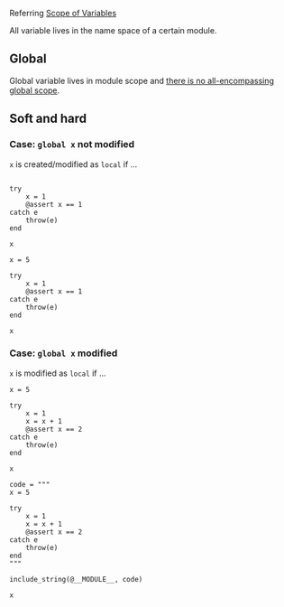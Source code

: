 
Referring [Scope of Variables](https://docs.julialang.org/en/v1/manual/variables-and-scoping/#scope-of-variables)


All variable lives in the name space of a certain module.


## Global

Global variable lives in module scope and [there is no all-encompassing global scope](https://docs.julialang.org/en/v1/manual/variables-and-scoping/#Global-Scope).

## Soft and hard

### Case: `global x` not modified

`x` is created/modified as `local` if ...

```@repl

try
    x = 1
    @assert x == 1
catch e
    throw(e)
end

x

```


```@repl
x = 5

try
    x = 1
    @assert x == 1
catch e
    throw(e)
end

x

```

### Case: `global x` modified

`x` is modified as `local` if ...

```@repl
x = 5

try
    x = 1
    x = x + 1
    @assert x == 2
catch e
    throw(e)
end

x

```


```@example a789
code = """
x = 5

try
    x = 1
    x = x + 1
    @assert x == 2
catch e
    throw(e)
end
"""

include_string(@__MODULE__, code)

```


```@example a789
x
```